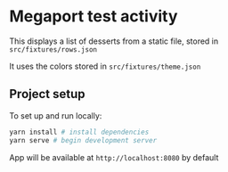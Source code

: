 # Megaport test activity

This displays a list of desserts from a static file, stored in `src/fixtures/rows.json`

It uses the colors stored in `src/fixtures/theme.json`

## Project setup

To set up and run locally:

```bash
yarn install # install dependencies
yarn serve # begin development server
```

App will be available at `http://localhost:8080` by default
